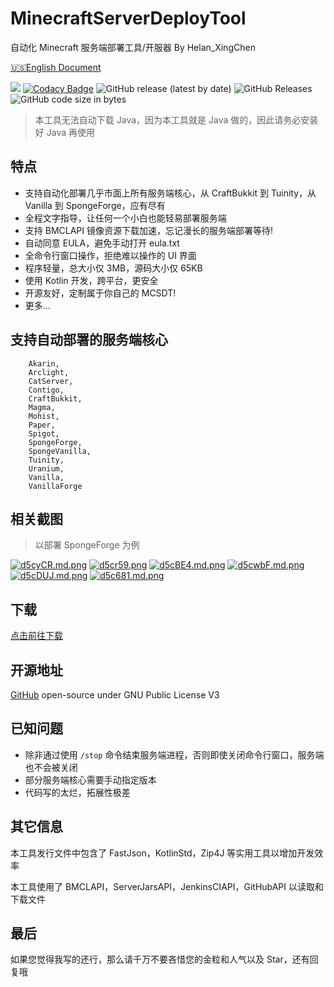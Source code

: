 # MinecraftServerDeployTool
自动化 Minecraft 服务端部署工具/开服器 By Helan_XingChen

[🇺🇸English Document](README_EN.md)

![](https://img.shields.io/badge/license-GPL--3.0-orange) 
[![Codacy Badge](https://api.codacy.com/project/badge/Grade/a19111b87e8c4fa095c00a160953d07c)](https://app.codacy.com/manual/shaokeyibb/MinecraftServerDeployTool?utm_source=github.com&utm_medium=referral&utm_content=shaokeyibb/MinecraftServerDeployTool&utm_campaign=Badge_Grade_Dashboard)
![GitHub release (latest by date)](https://img.shields.io/github/v/release/shaokeyibb/MinecraftServerDeployTool)
![GitHub Releases](https://img.shields.io/github/downloads/shaokeyibb/MinecraftServerDeployTool/latest/total)
![GitHub code size in bytes](https://img.shields.io/github/languages/code-size/shaokeyibb/MinecraftServerDeployTool)
> 本工具无法自动下载 Java，因为本工具就是 Java 做的，因此请务必安装好 Java 再使用

## 特点

- 支持自动化部署几乎市面上所有服务端核心，从 CraftBukkit 到 Tuinity，从 Vanilla 到 SpongeForge，应有尽有
- 全程文字指导，让任何一个小白也能轻易部署服务端
- 支持 BMCLAPI 镜像资源下载加速，忘记漫长的服务端部署等待!
- 自动同意 EULA，避免手动打开 eula.txt
- 全命令行窗口操作，拒绝难以操作的 UI 界面
- 程序轻量，总大小仅 3MB，源码大小仅 65KB
- 使用 Kotlin 开发，跨平台，更安全
- 开源友好，定制属于你自己的 MCSDT!
- 更多...



## 支持自动部署的服务端核心

        Akarin,
        Arclight,
        CatServer,
        Contigo,
        CraftBukkit,
        Magma,
        Mohist,
        Paper,
        Spigot,
        SpongeForge,
        SpongeVanilla,
        Tuinity,
        Uranium,
        Vanilla,
        VanillaForge
        
## 相关截图
> 以部署 SpongeForge 为例

[![d5cyCR.md.png](https://s1.ax1x.com/2020/08/28/d5cyCR.md.png)](https://www.mcbbs.net/thread-1112127-1-1.html)
[![d5cr59.png](https://s1.ax1x.com/2020/08/28/d5cr59.png)](hhttps://www.mcbbs.net/thread-1112127-1-1.html)
[![d5cBE4.md.png](https://s1.ax1x.com/2020/08/28/d5cBE4.md.png)](https://www.mcbbs.net/thread-1112127-1-1.html)
[![d5cwbF.md.png](https://s1.ax1x.com/2020/08/28/d5cwbF.md.png)](https://www.mcbbs.net/thread-1112127-1-1.html)
[![d5cDUJ.md.png](https://s1.ax1x.com/2020/08/28/d5cDUJ.md.png)](https://www.mcbbs.net/thread-1112127-1-1.html)
[![d5c681.md.png](https://s1.ax1x.com/2020/08/28/d5c681.md.png)](https://www.mcbbs.net/thread-1112127-1-1.html)

## 下载

[点击前往下载](https://github.com/shaokeyibb/MinecraftServerDeployTool/releases)

## 开源地址

[GitHub](https://github.com/shaokeyibb/MinecraftServerDeployTool) open-source under GNU Public License V3

## 已知问题

- 除非通过使用 `/stop` 命令结束服务端进程，否则即使关闭命令行窗口，服务端也不会被关闭
- 部分服务端核心需要手动指定版本
- 代码写的太烂，拓展性极差

## 其它信息

  本工具发行文件中包含了 FastJson，KotlinStd，Zip4J 等实用工具以增加开发效率

  本工具使用了 BMCLAPI，ServerJarsAPI，JenkinsCIAPI，GitHubAPI 以读取和下载文件

## 最后

如果您觉得我写的还行，那么请千万不要吝惜您的金粒和人气以及 Star，还有回复哦
